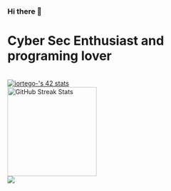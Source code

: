 ### Hi there 👋

<!--
**iortego42/iortego42** is a ✨ _special_ ✨ repository because its `README.md` (this file) appears on your GitHub profile.

Here are some ideas to get you started:

- 🔭 I’m currently working on ...
- 🌱 I’m currently learning ...
- 👯 I’m looking to collaborate on ...
- 🤔 I’m looking for help with ...
- 💬 Ask me about ...
- 📫 How to reach me: ...
- 😄 Pronouns: ...
- ⚡ Fun fact: ...
-->
<div>
    <div align=left>
        <h1> Cyber Sec Enthusiast and programing lover</h1>
        <br>
        <a href="https://github.com/JaeSeoKim/badge42"><img src="https://badge42.vercel.app/api/v2/clgp9g1ry006608icsomc4mmt/stats?cursusId=21&coalitionId=64" alt="iortego-'s 42 stats" /></a>
       <br>
        <img src="https://github-readme-streak-stats.herokuapp.com/?user=iortego42&theme=dark&date_format=j%20M%5B%20Y%5D&currStreakLabel=3d85c6&fire=6FDA44&ring=3d85c6" alt="GitHub Streak Stats" height="200" />
        <br>
        <picture>
<source 
  srcset="https://github-readme-stats.vercel.app/api?username=iortego42&show_icons=true&theme=dark"
  media="(prefers-color-scheme: dark)"
/>
<img src="https://github-readme-stats.vercel.app/api?username=iortego42&show_icons=true&theme=dark" />
</picture>
        <br>
    </div>
</div>
